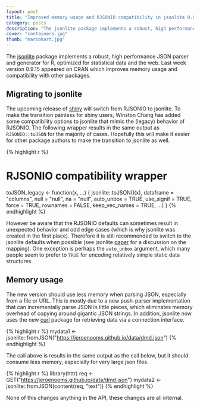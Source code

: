 ```yaml
---
layout: post
title: "Improved memory usage and RJSONIO compatibility in jsonlite 0.9.15"
category: posts
description: "The jsonlite package implements a robust, high performance JSON parser and generator for R, optimized for statistical data and the web. Last week version 0.9.15 appeared on CRAN which improves memory usage and compatibility with other packages."
cover: "containers.jpg"
thumb: "mariokart.jpg"
---
```


The [jsonlite](http://cran.rstudio.org/web/packages/jsonlite/index.html) package implements a robust, high performance JSON parser and generator for R, optimized for statistical data and the web. Last week version 0.9.15 appeared on CRAN which improves memory usage and compatibility with other packages.

## Migrating to jsonlite

The upcoming release of [shiny](https://github.com/rstudio/shiny) will switch from RJSONIO to jsonlite. To make the transition painless for shiny users, Winston Chang has added some compatibility options to jsonlite that mimic the (legacy) behavior of RJSONIO. The following wrapper results in the same output as `RJSONIO::toJSON` for the majority of cases. Hopefully this will make it easier for other package authors to make the transition to jsonlite as well.

{% highlight r %}
# RJSONIO compatibility wrapper
toJSON_legacy <- function(x, ...) {
  jsonlite::toJSON(I(x), dataframe = "columns", null = "null", na = "null",
   auto_unbox = TRUE, use_signif = TRUE, force = TRUE,
   rownames = FALSE, keep_vec_names = TRUE, ...)
}
{% endhighlight %}

However be aware that the RJSONIO defaults can sometimes result in unexpected behavior and odd edge cases (which is why jsonlite was created in the first place). Therefore it is still recommended to switch to the jsonlite defaults when possible (see jsonlite [paper](http://arxiv.org/abs/1403.2805) for a discussion on the mapping). One exception is perhaps the `auto_unbox` argument, which many people seem to prefer to `TRUE` for encoding relatively simple static data structures. 

## Memory usage

The new version should use less memory when parsing JSON, especially from a file or URL. This is mostly due to a new push-parser implementation that can incrementally parse JSON in little pieces, which eliminates memory overhead of copying around gigantic JSON strings. In addition, jsonlite now uses the new [curl](http://cran.r-project.org/web/packages/curl/index.html) package for retrieving data via a connection interface. 

{% highlight r %}
mydata1 <- jsonlite::fromJSON("https://jeroenooms.github.io/data/dmd.json")
{% endhighlight %}

The call above is results in the same output as the call below, but it should consume less memory, especially for very large json files.

{% highlight r %}
library(httr)
req <- GET("https://jeroenooms.github.io/data/dmd.json")
mydata2 <- jsonlite::fromJSON(content(req, "text"))
{% endhighlight %}

None of this changes anything in the API, these changes are all internal.